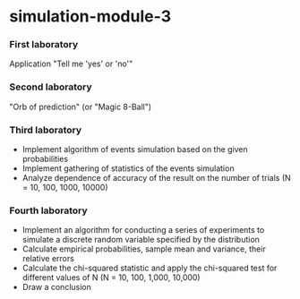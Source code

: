 # simulation-module-3

### First laboratory
Application "Tell me 'yes' or 'no'"

### Second laboratory
"Orb of prediction" (or "Magic 8-Ball") 

### Third laboratory
* Implement algorithm of events simulation based on the given probabilities
* Implement gathering of statistics of the events simulation
* Analyze dependence of accuracy of the result on the number of trials (N = 10, 100, 1000, 10000)

### Fourth laboratory
* Implement an algorithm for conducting a series of experiments to simulate a discrete random variable specified by the distribution
* Calculate empirical probabilities, sample mean and variance, their relative errors
* Calculate the chi-squared statistic and apply the chi-squared test for different values of N (N = 10, 100, 1,000, 10,000)
* Draw a conclusion